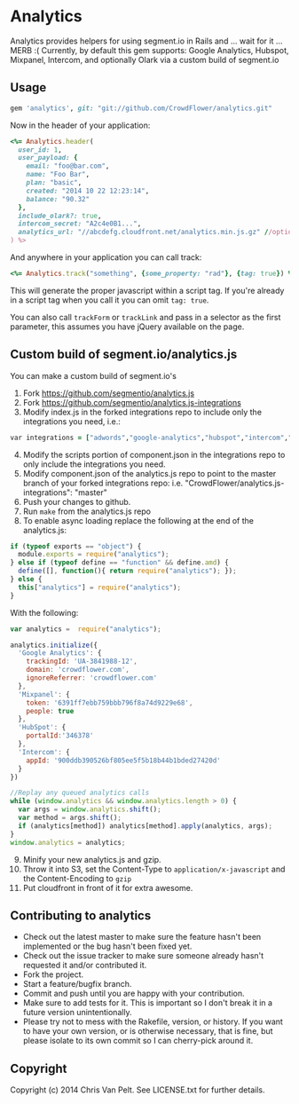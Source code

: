 # Analytics

Analytics provides helpers for using segment.io in Rails and ... wait for it ... MERB :(  Currently, by default this gem supports: Google Analytics, Hubspot, Mixpanel, Intercom, and optionally Olark via a custom build of segment.io

## Usage

```ruby
gem 'analytics', git: "git://github.com/CrowdFlower/analytics.git"
```

Now in the header of your application:

```ruby
<%= Analytics.header(
  user_id: 1, 
  user_payload: {
    email: "foo@bar.com",
    name: "Foo Bar",
    plan: "basic",
    created: "2014 10 22 12:23:14",
    balance: "90.32"
  }, 
  include_olark?: true,
  intercom_secret: "A2c4e0B1...",
  analytics_url: "//abcdefg.cloudfront.net/analytics.min.js.gz" //optional custom analytics build url
) %>
```

And anywhere in your application you can call track:

```ruby
<%= Analytics.track("something", {some_property: "rad"}, {tag: true}) %>
```

This will generate the proper javascript within a script tag.  If you're already in a script tag when you call it you can omit `tag: true`.

You can also call `trackForm` or `trackLink` and pass in a selector as the first parameter, this assumes you have jQuery available on the page.

## Custom build of segment.io/analytics.js

You can make a custom build of segment.io's 

1. Fork https://github.com/segmentio/analytics.js
2. Fork https://github.com/segmentio/analytics.js-integrations
3. Modify index.js in the forked integrations repo to include only the integrations you need, i.e.:
  ```ruby
  var integrations = ["adwords","google-analytics","hubspot","intercom","mixpanel","olark","optimizely","rollbar"];
  ```
4. Modify the scripts portion of component.json in the integrations repo to only include the integrations you need.
5. Modify component.json of the analytics.js repo to point to the master branch of your forked integrations repo: i.e.
  "CrowdFlower/analytics.js-integrations": "master"
6. Push your changes to github.
7. Run `make` from the analytics.js repo
8. To enable async loading replace the following at the end of the analytics.js:
  ```js
  if (typeof exports == "object") {
    module.exports = require("analytics");
  } else if (typeof define == "function" && define.amd) {
    define([], function(){ return require("analytics"); });
  } else {
    this["analytics"] = require("analytics");
  }
  ```
  With the following:

  ```js
  var analytics =  require("analytics");

  analytics.initialize({
    'Google Analytics': {
      trackingId: 'UA-3841988-12',
      domain: 'crowdflower.com',
      ignoreReferrer: 'crowdflower.com'
    },
    'Mixpanel': {
      token: '6391ff7ebb759bbb796f8a74d9229e68',
      people: true
    },
    'HubSpot': {
      portalId:'346378'
    },
    'Intercom': {
      appId: '900ddb390526bf805ee5f5b18b44b1bded27420d'
    }
  })
  
  //Replay any queued analytics calls
  while (window.analytics && window.analytics.length > 0) {
    var args = window.analytics.shift();
    var method = args.shift();
    if (analytics[method]) analytics[method].apply(analytics, args);
  }
  window.analytics = analytics;
  ```
9. Minify your new analytics.js and gzip.
10. Throw it into S3, set the Content-Type to `application/x-javascript` and the Content-Encoding to `gzip`
11. Put cloudfront in front of it for extra awesome.

## Contributing to analytics
 
* Check out the latest master to make sure the feature hasn't been implemented or the bug hasn't been fixed yet.
* Check out the issue tracker to make sure someone already hasn't requested it and/or contributed it.
* Fork the project.
* Start a feature/bugfix branch.
* Commit and push until you are happy with your contribution.
* Make sure to add tests for it. This is important so I don't break it in a future version unintentionally.
* Please try not to mess with the Rakefile, version, or history. If you want to have your own version, or is otherwise necessary, that is fine, but please isolate to its own commit so I can cherry-pick around it.

## Copyright

Copyright (c) 2014 Chris Van Pelt. See LICENSE.txt for
further details.